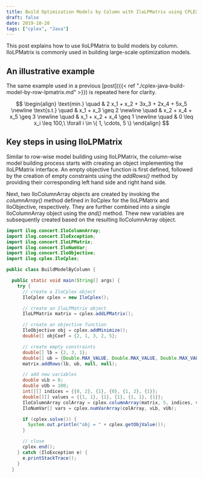 ```yaml
---
title: Build Optimization Models by Column with IloLPMatrix using CPLEX Java API
draft: false
date: 2019-10-20
tags: ["cplex", "Java"]
---
```


This post explains how to use IloLPMatrix to build models by column.
IloLPMatrix is commonly used in building large-scale optimization models.

## An illustrative example

The same example used in a previous [post]({{< ref "./cplex-java-build-model-by-row-lpmatrix.md" >}}) is repeated here for clarity.

$$
\begin{align}
\text{min.} \quad & 2 x_1 + x_2 + 3x_3 + 2x_4 + 5x_5 \newline
\text{s.t.} \quad & x_1 + x_3 \geq 2 \newline
\quad & x_2 + x_4 + x_5 \geq 3 \newline
\quad & x_1 + x_2 + x_4 \geq 1 \newline
\quad & 0 \leq x_i \leq 100,\ \forall i \in \{ 1, \cdots, 5 \}
\end{align}
$$

## Key steps in using IloLPMatrix

Similar to row-wise model building using IloLPMatrix, the column-wise model building process starts with creating an object implementing the IloLPMatrix interface.
An empty objective function is first defined, followed by the creation of empty constraints using the *addRows()* method by providing their corresponding left hand side and right hand side.

Next, two IloColumnArray objects are created by invoking the *columnArray()* method defined in IloCplex for the IloLPMatrix and IloObjective, respectively. 
They are further combined into a single IloColumnArray object using the *and()* method.
Thew new variables are subsequently created based on the resulting IloColumnArray object.

```java
import ilog.concert.IloColumnArray;
import ilog.concert.IloException;
import ilog.concert.IloLPMatrix;
import ilog.concert.IloNumVar;
import ilog.concert.IloObjective;
import ilog.cplex.IloCplex;

public class BuildModelByColumn {

  public static void main(String[] args) {
    try {
      // create a IloCplex object
      IloCplex cplex = new IloCplex();

      // create an IloLPMatrix object
      IloLPMatrix matrix = cplex.addLPMatrix();

      // create an objective function
      IloObjective obj = cplex.addMinimize();
      double[] objCoef = {2, 1, 3, 2, 5};

      // create empty constraints
      double[] lb = {2, 3, 1};
      double[] ub = {Double.MAX_VALUE, Double.MAX_VALUE, Double.MAX_VALUE};
      matrix.addRows(lb, ub, null, null);

      // add new variables
      double vLb = 0;
      double vUb = 100;
      int[][] indices = {{0, 2}, {1}, {0}, {1, 2}, {1}};
      double[][] values = {{1, 1}, {1}, {1}, {1, 1}, {1}};
      IloColumnArray colArray = cplex.columnArray(matrix, 5, indices, values).and(cplex.columnArray(obj, objCoef));
      IloNumVar[] vars = cplex.numVarArray(colArray, vLb, vUb);

      if (cplex.solve()) {
        System.out.println("obj = " + cplex.getObjValue());
      }

      // close
      cplex.end();
    } catch (IloException e) {
      e.printStackTrace();
    }
  }
  ```
